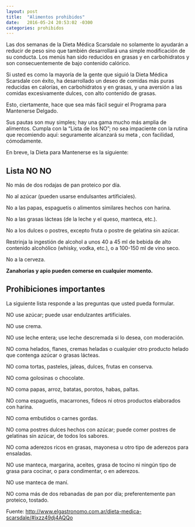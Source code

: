 ```yaml
---
layout: post
title:  "Alimentos prohibidos"
date:   2016-05-24 20:53:02 -0300
categories: prohibidos
---
```


Las dos semanas de la Dieta Médica Scarsdale no solamente lo ayudarán a reducir de peso sino que también desarrollará una simple modificación de su conducta. Los menús han sido reducidos en grasas y en carbohidratos y son consecuentemente de bajo contenido calórico.

Si usted es como la mayoría de la gente que siguió la Dieta Médica Scarsdale con éxito, ha desarrollado un deseo de comidas más puras reducidas en calorías, en carbohidratos y en grasas, y una aversión a las comidas excesivamente dulces, con alto contenido de grasas.

Esto, ciertamente, hace que sea más fácil seguir el Programa para Mantenerse Delgado.

Sus pautas son muy simples; hay una gama mucho más amplia de alimentos. Cumpla con la “Lista de los NO”; no sea impaciente con la rutina que recomiendo aquí: seguramente alcanzará su meta , con facilidad, cómodamente.

En breve, la Dieta para Mantenerse es la siguiente:

## Lista NO NO


No más de dos rodajas de pan proteico por día.

No al azúcar (pueden usarse endulsantes artificiales).

No a las papas, espaguetis o alimentos similares hechos con harina.

No a las grasas lácteas (de la leche y el queso, manteca, etc.).

No a los dulces o postres, excepto fruta o postre de gelatina sin azúcar.

Restrinja la ingestión de alcohol a unos 40 a 45 ml de bebida de alto contenido alcohólico (whisky, vodka, etc.), o a 100-150 ml de vino seco.

No a la cerveza.

**Zanahorias y apio pueden comerse en cualquier momento.**

## Prohibiciones importantes

La siguiente lista responde a las preguntas que usted pueda formular.

NO use azúcar; puede usar endulzantes artificiales.

NO use crema.

NO use leche entera; use leche descremada si lo desea, con moderación.

NO coma helados, flanes, cremas heladas o cualquier otro producto helado que contenga azúcar o grasas lácteas.

NO coma tortas, pasteles, jaleas, dulces, frutas en conserva.

NO coma golosinas o chocolate.

NO coma papas, arroz, batatas, porotos, habas, paltas.

NO coma espaguetis, macarrones, fideos ni otros productos elaborados con harina.

NO coma embutidos o carnes gordas.

NO coma postres dulces hechos con azúcar; puede comer postres de gelatinas sin azúcar, de todos los sabores.

NO coma aderezos ricos en grasas, mayonesa u otro tipo de aderezos para ensaladas.

NO use manteca, margarina, aceites, grasa de tocino ni ningún tipo de grasa para cocinar, o para condimentar, o en aderezos.

NO use manteca de maní.

NO coma más de dos rebanadas de pan por día; preferentemente pan proteico, tostado.


Fuente: http://www.elgastronomo.com.ar/dieta-medica-scarsdale/#ixzz49dj4AQQo